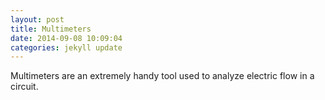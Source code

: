 ```yaml
---
layout: post
title: Multimeters
date: 2014-09-08 10:09:04
categories: jekyll update
---
```

Multimeters are an extremely handy tool used to analyze electric flow in a circuit. 
